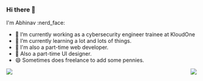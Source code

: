 ### Hi there 👋
<div>
I'm Abhinav :nerd_face:

- 🔭 I’m currently working as a cybersecurity engineer trainee at KloudOne
- 🌱 I’m currently learning a lot and lots of things.
- 💬 I'm also a part-time web developer.
- 💬 Also a part-time UI designer.
- 😄 Sometimes does freelance to add some pennies.
</div>
<div>
  <img align="left"  src="https://media.giphy.com/media/26xBwdIuRJiAIqHwA/giphy.gif">
  </div>


<img align="right"  src="https://media.tenor.com/images/a21260c40e92f56f22e72e161543cbd9/tenor.gif">



